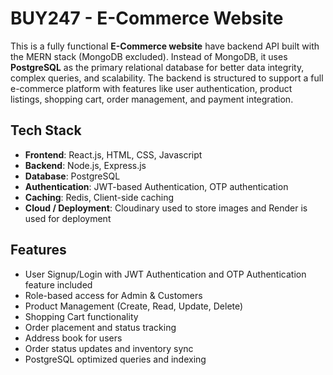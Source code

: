 # BUY247 - E-Commerce Website 

This is a fully functional **E-Commerce website** have backend API built with the MERN stack (MongoDB excluded). Instead of MongoDB, it uses **PostgreSQL** as the primary relational database for better data integrity, complex queries, and scalability. The backend is structured to support a full e-commerce platform with features like user authentication, product listings, shopping cart, order management, and payment integration.

## Tech Stack

- **Frontend**: React.js, HTML, CSS, Javascript
- **Backend**: Node.js, Express.js
- **Database**: PostgreSQL
- **Authentication**: JWT-based Authentication, OTP authentication 
- **Caching**: Redis, Client-side caching 
- **Cloud / Deployment**: Cloudinary used to store images and Render is used for deployment 

## Features

- User Signup/Login with JWT Authentication and OTP Authentication feature included 
- Role-based access for Admin & Customers
- Product Management (Create, Read, Update, Delete)
- Shopping Cart functionality
- Order placement and status tracking
- Address book for users
- Order status updates and inventory sync
- PostgreSQL optimized queries and indexing




